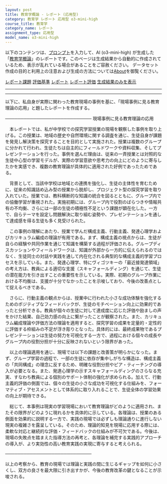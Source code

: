 ```yaml
---
layout: post
title: 教育学概論 - レポート (応用型)
category: 教育学 レポート 応用型 o3-mini-high
course_title: 教育学
category_name: レポート
assignment_type: 応用型
model_name: o3-mini-high
---
```


以下のコンテンツは、[プロンプト](https://github.com/takedatoshiyuki/synthetic_assignments/tree/main/generated/教育学/o3-mini-high/prompt_レポート-応用型.md)を入力して、AI (o3-mini-high) が生成した「[教育学概論](/contents/教育学/)」のレポートです。このページは生成結果から自動的に作成されているため、表示が乱れている場合があることをご容赦ください。
データセット作成の目的と利用上の注意および生成の方法については[About](/About)を御覧ください。

[レポート課題](../レポート課題-応用型)
[評価基準](../評価基準-応用型)
[レポート](../レポート-応用型)
[レポート評価](../レポート評価-応用型)
[生成結果のみを表示](https://github.com/takedatoshiyuki/synthetic_assignments/tree/main/generated/教育学/o3-mini-high/レポート-応用型.md)
  

***
***
  
以下に、私自身が実際に関わった教育現場の事例を基に、「現場事例に見る教育理論の応用」と題したレポートを作成する。

────────────────────────────
現場事例に見る教育理論の応用

　本レポートでは、私が中学校での探究学習授業の現場を観察した事例を取り上げる。この授業は、地域の歴史や自然環境に関する調査を通じ、生徒自身が課題を発見し解決策を探究することを目的として実施された。授業は複数のグループに分かれて行われ、生徒たちは自主的にフィールドワークや資料収集、そしてプレゼンテーションを行った。事例を選んだ理由は、従来の一斉授業とは対照的な生徒中心型の学習モデルが、実際の学習意欲や思考力の向上にどのように寄与したかを実感でき、複数の教育理論が具体的に適用された好例であったためである。

　背景として、当該中学校は地域との連携を強化し、生徒の主体性を育むために、従来の知識詰め込み型の授業から脱却し、プロジェクト型の探究学習を取り入れていた。授業では、教科横断的な知識の統合を図るとともに、グループ内での協働学習が重視された。実施初期には、グループ内で役割のばらつきや情報共有の不均衡、さらには一部の生徒の積極性不足という課題が顕在化した。一方で、自らテーマを設定し問題解決に取り組む姿勢や、プレゼンテーションを通して達成感を得る生徒も多く見受けられた。

　この事例の理解にあたり、授業で学んだ構成主義、行動主義、発達心理学およびカリキュラム編成の理論が有用である。まず、構成主義の視点からは、生徒が自らの経験や共同作業を通じて知識を構築する過程が評価される。グループディスカッションやフィールドワークは、知識が外部から一方的に伝えられるのではなく、生徒同士の対話や実践を通して内在化される典型的な構成主義的学習プロセスを示している。また、発達心理学、特にヴィゴツキーの「最近接発達領域」の考え方は、教員による適切な支援（スキャフォールディング）を通じて、生徒の潜在能力を引き出すことの重要性を示している。実際、初期のグループ作業における不均衡は、支援が十分でなかったことを示唆しており、今後の改善点として捉えるべきである。

　さらに、行動主義の観点からは、授業中に行われた小さな成功体験を強化するためのポジティブなフィードバックが、生徒のモチベーション向上に効果的であったと分析できる。教員が個々の生徒に対して達成度に応じた評価や励ましの声をかけた結果、自己効力感の向上に繋がったことが観察された。また、カリキュラム編成理論や評価方法の理論を適用すると、探究学習の成果を定量的・定性的に評価する枠組みの不足が浮き彫りとなった。具体的には、最終成果物であるプレゼンテーションは生徒の努力を可視化する一方で、過程における個々の成長やグループ内の役割分担が十分に反映されないという限界があった。

　以上の理論適用を通じ、現場では以下の課題と改善策が明らかになった。まず、グループ学習の過程で、一部の生徒に依存が集中しがちな構造は、構成主義の「共同構成」の理念に反するため、明確な役割分担やピア・ティーチングの導入が必要となる。また、発達心理学の示すスキャフォールディングのさらなる充実、すなわち教員による個別のサポート体制の強化が求められる。加えて、行動主義的評価の側面では、個々の生徒の小さな成功を可視化する仕組みを、フォーマティブ・アセスメントとして体系的に取り入れることで、生徒全体の学習効果の向上が期待できる。

　総じて、本事例は現実の学習現場において教育理論がどのように適用され、またその限界がどのように現れるかを具体的に示している。各理論は、授業のある側面を効果的に説明する一方で、実践の現場では必ずしも理論通りに進行しない現実の複雑さを露呈している。そのため、理論的知見を現場に応用する際には、柔軟な対応と継続的な評価・フィードバックの仕組みが不可欠である。今後は、現場の失敗点を踏まえた指導方法の再考と、各理論を補完する実践的アプローチの導入が、より実効性の高い教育実践の実現に寄与すると考えられる。

────────────────────────────

以上の考察から、教育の現場では理論と実践の間に生じるギャップを如何に小さくし、双方の良さを最大限に引き出すかが、今後の教育改革の鍵となることが示唆される。
